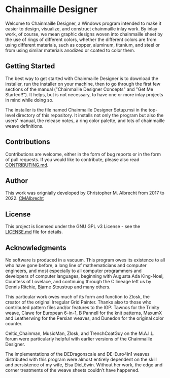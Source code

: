 # Chainmaille Designer

Welcome to Chainmaille Designer, a Windows program intended to make it easier to design, visualize, and construct chainmaille inlay work.  By inlay work, of course, we mean graphic designs woven into chainmaille sheet by the use of rings of different colors, whether the different colors are from using different materials, such as copper, aluminum, titanium, and steel or from using similar materials anodized or coated to color them.

## Getting Started

The best way to get started with Chainmaille Designer is to download the installer, run the installer on your machine, then to go through the first few sections of the manual ("Chainmaille Designer Concepts" and "Get Me Started!!").  It helps, but is not necessary, to have one or more inlay projects in mind while doing so.

The installer is the file named Chainmaille Designer Setup.msi in the top-level directory of this repository. It installs not only the program but also the users' manual, the release notes, a ring color palette, and lots of chainmaille weave definitions.

## Contributions

Contributions are welcome, either in the form of bug reports or in the form of pull requests.  If you would like to contribute, please also read [CONTRIBUTING.md](CONTRIBUTING.md).

## Author

This work was orignially developed by Christopher M. Albrecht from 2017 to 2022.  [CMAlbrecht](https://github.com/CMAlbrecht/)

## License

This project is licensed under the GNU GPL v3 License - see the [LICENSE.md](LICENSE.md) file for details.

## Acknowledgments

No software is produced in a vacuum.  This program owes its existence to all who have gone before, a long line of mathematicians and computer engineers, and most especially to all computer programmers and developers of computer languages, beginning with Augusta Ada King-Noel, Countess of Lovelace, and continuing through the C lineage left us by Dennis Ritchie, Bjarne Stoustrup and many others.

This particular work owes much of its form and function to Zlosk, the creator of the original Irregular Grid Painter.  Thanks also to those who contributed pattern files and/or features to the IGP:  Tawnos for the Trinity weave, Clawe for European 6-in-1, B Pannell for the knit patterns, MaxumX and Leatherwing for the Persian weaves, and Dunedon for the original color counter.

Celtic_Chainman, MusicMan, Zlosk, and TrenchCoatGuy on the M.A.I.L. forum were particularly helpful with earlier versions of the Chainmaille Designer.

The implementations of the DEDragonscale and DE-Euro4in1 weaves distributed with this program were almost entirely dependent on the skill and persistence of my wife, Elsa DieLöwin.  Without her work, the edge and corner treatments of the weave sheets couldn’t have happened.
